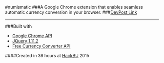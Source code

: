 #numismatic
###A Google Chrome extension that enables seamless automatic currency conversion in your browser.
###[DevPost Link](http://devpost.com/software/numi-matic)

-----------------
###Built with
- [Google Chrome API](https://developer.chrome.com/extensions/api_index)
- [JQuery 1.11.2](https://jquery.com/)
- [Free Currency Converter API](http://www.freecurrencyconverterapi.com/)

####Created in 36 hours at [HackBU](http://2015s.hackbu.org/) 2015
